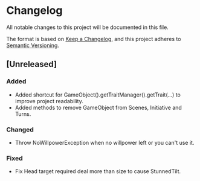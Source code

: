 # Changelog

All notable changes to this project will be documented in this file.

The format is based on [Keep a Changelog](https://keepachangelog.com/en/1.0.0/), and this project
adheres to [Semantic Versioning](https://semver.org/spec/v2.0.0.html).

## [Unreleased]

### Added

- Added shortcut for GameObject().getTraitManager().getTrait(...) to improve project readability.
- Added methods to remove GameObject from Scenes, Initiative and Turns.

### Changed

- Throw NoWillpowerException when no willpower left or you can't use it.

### Fixed

- Fix Head target required deal more than size to cause StunnedTilt. 